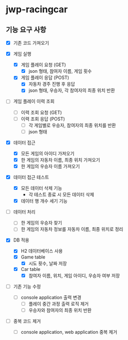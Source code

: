 # jwp-racingcar

## 기능 요구 사항

- [x] 기존 코드 가져오기

- [x] 게임 실행
    - [x] 게임 플레이 요청 (GET)
        - [x] json 형태, 참여자 이름, 게임 횟수
    - [x] 게임 플레이 응답 (POST)
        - [x] 자동차 경주 진행 후 응답
        - [x] json 형태, 우승자, 각 참여자의 최종 위치 반환

- [ ] 게임 플레이 이력 조회
    - [ ] 이력 조회 요청 (GET)
    - [ ] 이력 조회 응답 (POST)
        - [ ] 각 게임별로 우승자, 참여자의 최종 위치를 반환
        - [ ] json 형태

- [x] 데이터 접근
    - [x] 모든 게임의 아이디 가져오기
    - [x] 한 게임의 자동차 이름, 최종 위치 가져오기
    - [x] 한 게임의 우승자 이름 가져오기

- [x] 데이터 접근 테스트
    - [x] 모든 데이터 삭제 기능
        - 각 테스트 종료 시 모든 데이터 삭제
    - [x] 데이터 행 개수 세기 기능

- [ ] 데이터 처리
    - [ ] 한 게임의 우승자 찾기
    - [ ] 한 게임의 자동차 정보를 자동차 이름, 최종 위치로 정리

- [x] DB 적용
    - [x] H2 데이터베이스 사용
    - [x] Game table
        - [x] 시도 횟수, 날짜 저장
    - [x] Car table
        - [x] 참여자 이름, 위치, 게임 아이디, 우승자 여부 저장

- [ ] 기존 기능 수정
    - [ ] console application 출력 변경
        - [ ] 플레이 중간 과정 출력 로직 제거
        - [ ] 우승자와 참여자의 최종 위치 반환

- [ ] 중복 코드 제거
    - [ ] console application, web application 중복 제거
